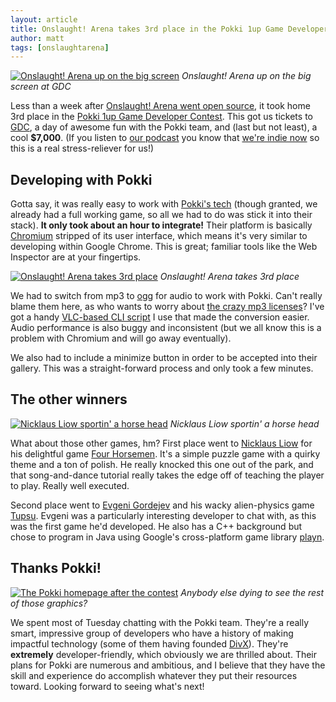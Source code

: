 ```yaml
---
layout: article
title: Onslaught! Arena takes 3rd place in the Pokki 1up Game Developer Contest
author: matt
tags: [onslaughtarena]
---
```

<div class="full-frame">
	<a href="/media/images/posts/pokki/announcement.jpg"><img alt="Onslaught! Arena up on the big screen" src="/media/images/posts/pokki/thumbnails/announcement.jpg"></a>
	<em>Onslaught! Arena up on the big screen at GDC</em>
</div>

Less than a week after [Onslaught! Arena went open source][1], it took home 3rd place in the [Pokki 1up Game Developer Contest][2]. This got us tickets to [GDC][3], a day of awesome fun with the Pokki team, and (last but not least), a cool **$7,000**. (If you listen to [our podcast][4] you know that [we're indie now](http://localhost:4000/lostcast-episode-10-indiependence-day/) so this is a real stress-reliever for us!)

## Developing with Pokki

Gotta say, it was really easy to work with [Pokki's tech](http://developers.pokki.com/) (though granted, we already had a full working game, so all we had to do was stick it into their stack). **It only took about an hour to integrate!** Their platform is basically [Chromium][5] stripped of its user interface, which means it's very similar to developing within Google Chrome. This is great; familiar tools like the Web Inspector are at your fingertips.

<div class="full-frame">
	<a href="/media/images/posts/pokki/3rd_place.png"><img alt="Onslaught! Arena takes 3rd place" src="/media/images/posts/pokki/thumbnails/3rd_place.png"></a>
	<em>Onslaught! Arena takes 3rd place</em>
</div>

We had to switch from mp3 to [ogg][6] for audio to work with Pokki. Can't really blame them here, as who wants to worry about [the crazy mp3 licenses][7]? I've got a handy [VLC-based CLI script][8] I use that made the conversion easier. Audio performance is also buggy and inconsistent (but we all know this is a problem with Chromium and will go away eventually).

We also had to include a minimize button in order to be accepted into their gallery. This was a straight-forward process and only took a few minutes.

## The other winners

<div class="full-frame">
	<a href="/media/images/posts/pokki/1_minotaur.jpg"><img alt="Nicklaus Liow sportin' a horse head" src="/media/images/posts/pokki/thumbnails/1_minotaur.jpg"></a>
	<em>Nicklaus Liow sportin' a horse head</em>
</div>

What about those other games, hm? First place went to [Nicklaus Liow][9] for his delightful game [Four Horsemen][10]. It's a simple puzzle game with a quirky theme and a ton of polish. He really knocked this one out of the park, and that song-and-dance tutorial really takes the edge off of teaching the player to play. Really well executed.

Second place went to [Evgeni Gordejev][11] and his wacky alien-physics game [Tupsu][12]. Evgeni was a particularly interesting developer to chat with, as this was the first game he'd developed. He also has a C++ background but chose to program in Java using Google's cross-platform game library [playn][13].

## Thanks Pokki!

<div class="full-frame">
	<a href="/media/images/posts/pokki/homepage.png"><img alt="The Pokki homepage after the contest" src="/media/images/posts/pokki/thumbnails/homepage.png"></a>
	<em>Anybody else dying to see the rest of those graphics?</em>
</div>

We spent most of Tuesday chatting with the Pokki team. They're a really smart, impressive group of developers who have a history of making impactful technology (some of them having founded [DivX][14]). They're **extremely** developer-friendly, which obviously we are thrilled about. Their plans for Pokki are numerous and ambitious, and I believe that they have the skill and experience do accomplish whatever they put their resources toward. Looking forward to seeing what's next!

[1]: http://www.lostdecadegames.com/an-onslaught-of-onslaught-news/
[2]: http://www.pokki.com/1up/
[3]: http://gdconf.com/
[4]: /lostcast/
[5]: http://www.chromium.org/Home
[6]: http://www.vorbis.com/
[7]: http://www.scirra.com/blog/64/why-you-shouldnt-use-mp3-in-your-html5-games
[8]: https://github.com/richtaur/dotfiles/blob/master/belmont/bash_profile.sh#L13
[9]: http://www.nutcasenightmare.com/
[10]: http://www.pokki.com/1up/#4horsemen
[11]: https://twitter.com/#!/gabumba
[12]: http://www.pokki.com/download/?name=Tupsu&etag=Pokki_Tupsu
[13]: http://code.google.com/p/playn/
[14]: http://www.divx.com/
